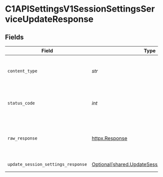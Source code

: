 # C1APISettingsV1SessionSettingsServiceUpdateResponse


## Fields

| Field                                                                                                  | Type                                                                                                   | Required                                                                                               | Description                                                                                            |
| ------------------------------------------------------------------------------------------------------ | ------------------------------------------------------------------------------------------------------ | ------------------------------------------------------------------------------------------------------ | ------------------------------------------------------------------------------------------------------ |
| `content_type`                                                                                         | *str*                                                                                                  | :heavy_check_mark:                                                                                     | HTTP response content type for this operation                                                          |
| `status_code`                                                                                          | *int*                                                                                                  | :heavy_check_mark:                                                                                     | HTTP response status code for this operation                                                           |
| `raw_response`                                                                                         | [httpx.Response](https://www.python-httpx.org/api/#response)                                           | :heavy_check_mark:                                                                                     | Raw HTTP response; suitable for custom response parsing                                                |
| `update_session_settings_response`                                                                     | [Optional[shared.UpdateSessionSettingsResponse]](../../models/shared/updatesessionsettingsresponse.md) | :heavy_minus_sign:                                                                                     | Successful response                                                                                    |